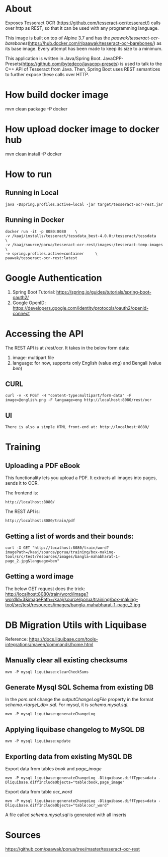 # About

Exposes Tesseract OCR (https://github.com/tesseract-ocr/tesseract/) calls over http as REST, so that it can be used with any programming language.

This image is built on top of Alpine 3.7 and has the *paawak/tesseract-ocr-barebones*(https://hub.docker.com/r/paawak/tesseract-ocr-barebones/) as its base image. Every attempt has been made to keep its size to a minimum. 

This application is written in Java/Spring Boot. JavaCPP-Presets(https://github.com/bytedeco/javacpp-presets) is used to talk to the C++ API of Tesseract from Java. Then, Spring Boot uses REST semantices to further expose these calls over HTTP. 

# How build docker image

mvn clean package -P docker

# How upload docker image to docker hub

mvn clean install -P docker

# How to run

## Running in Local

    java -Dspring.profiles.active=local -jar target/tesseract-ocr-rest.jar

## Running in Docker

    docker run -it -p 8080:8080    \
    -v /kaaj/installs/tesseract/tessdata_best-4.0.0:/tesseract/tessdata    \
    -v /kaaj/source/porua/tesseract-ocr-rest/images:/tesseract-temp-images   \
    -e spring.profiles.active=container     \
    paawak/tesseract-ocr-rest:latest
    
# Google Authentication

1.  Spring Boot Tutorial: <https://spring.io/guides/tutorials/spring-boot-oauth2/>    
1.  Google OpenID: <https://developers.google.com/identity/protocols/oauth2/openid-connect>

# Accessing the API

The REST API is at /rest/ocr. It takes in the below form data:
1. image: multipart file
2. language: for now, supports only English (value *eng*) and Bengali (value *ben*) 

## CURL

	curl -v -X POST -H "content-type:multipart/form-data" -F image=@english.png -F language=eng http://localhost:8080/rest/ocr  

## UI

	There is also a simple HTML front-end at: http://localhost:8080/
	
# Training

## Uploading a PDF eBook
This functionality lets you upload a PDF. It extracts all images into pages, sends it to OCR.

The frontend is:

    http://localhost:8080/ 
    
The REST API is:
    
    http://localhost:8080/train/pdf 
    
## Getting a list of words and their bounds:

    curl -X GET "http://localhost:8080/train/word?imagePath=/kaaj/source/porua/training/box-making-tool/src/test/resources/images/bangla-mahabharat-1-page_2.jpg&language=ben"	

## Getting a word image

The below GET request does the trick:
<http://localhost:8080/train/word/image?wordId=3&imagePath=/kaaj/source/porua/training/box-making-tool/src/test/resources/images/bangla-mahabharat-1-page_2.jpg>	
    
# DB Migration Utils with Liquibase

Reference: <https://docs.liquibase.com/tools-integrations/maven/commands/home.html>

## Manually clear all existing checksums

    mvn -P mysql liquibase:clearCheckSums

## Generate Mysql SQL Schema from existing DB

In the *pom.xml* change the *outputChangeLogFile* property in the format *schema.<target_db>.sql*. For mysql, it is *schema.mysql.sql*.

    mvn -P mysql liquibase:generateChangeLog   

## Applying liquibase changelog to MySQL DB

    mvn -P mysql liquibase:update    

## Exporting data from existing MySQL DB

Export data from tables *book* and *page_image*

    mvn -P mysql liquibase:generateChangeLog -Dliquibase.diffTypes=data -Dliquibase.diffIncludeObjects="table:book,page_image" 

Export data from table *ocr_word*

    mvn -P mysql liquibase:generateChangeLog -Dliquibase.diffTypes=data -Dliquibase.diffIncludeObjects="table:ocr_word" 
    
A file called *schema.mysql.sql* is generated with all inserts     
				
# Sources
		
<https://github.com/paawak/porua/tree/master/tesseract-ocr-rest>

